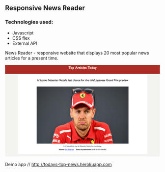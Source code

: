 ## Responsive News Reader

### Technologies used:

- Javascript
- CSS flex
- External API

News Reader - responsive website that displays 20 most popular news articles for a present time.

<img  width ="600px" src="./screenshot1.png" alt="screenshot1"/>

Demo app // http://todays-top-news.herokuapp.com
